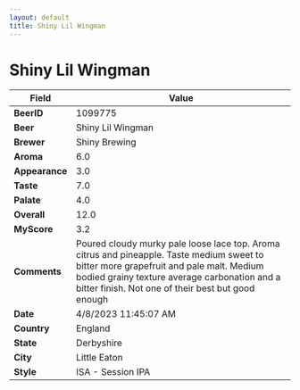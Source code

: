 ```yaml
---
layout: default
title: Shiny Lil Wingman
---
```


# Shiny Lil Wingman

| Field         | Value     |
|---------------|-----------|
| **BeerID** | 1099775 |
| **Beer** | Shiny Lil Wingman |
| **Brewer** | Shiny Brewing |
| **Aroma** | 6.0 |
| **Appearance** | 3.0 |
| **Taste** | 7.0 |
| **Palate** | 4.0 |
| **Overall** | 12.0 |
| **MyScore** | 3.2 |
| **Comments** | Poured cloudy murky pale loose lace top. Aroma citrus and pineapple. Taste medium sweet to bitter more grapefruit and pale malt. Medium bodied grainy texture average carbonation and a bitter finish. Not one of their best but good enough  |
| **Date** | 4/8/2023 11:45:07 AM |
| **Country** | England |
| **State** | Derbyshire |
| **City** | Little Eaton |
| **Style** | ISA - Session IPA |
